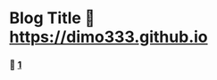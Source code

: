 # Blog Title :link: https://dimo333.github.io 
### :page_facing_up: [1](https://dimo333.github.io/tag.html) 
